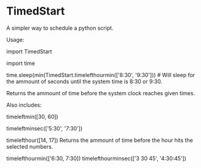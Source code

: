 # TimedStart
A simpler way to schedule a python script.

Usage:

import TimedStart

import time

time.sleep(min(TimedStart.timelefthourmin(['8:30', '9:30']))  # Will sleep for the ammount of seconds until the system time is 8:30 or 9:30.

Returns the ammount of time before the system clock reaches given times.

Also includes:

timeleftmin([30, 60])

timeleftminsec(['5:30', '7:30'])

timelefthour([14, 17])  Returns the ammount of time before the hour hits the selected numbers.

timelefthourmin(['6:30, 7:30])
timelefthourminsec(['3 30 45', '4:30:45'])
